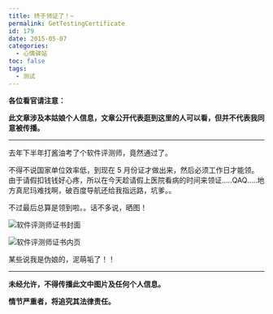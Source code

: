 ```yaml
---
title: 终于领证了！~
permalink: GetTestingCertificate
id: 179
date: 2015-05-07
categories:
  - 心情驿站
toc: false
tags:
  - 测试
---
```


**各位看官请注意：**

**此文章涉及本姑娘个人信息，文章公开代表逛到这里的人可以看，但并不代表我同意被传播。**

<!--more-->

----

去年下半年打酱油考了个软件评测师，竟然通过了。

不得不说国家单位效率低，到现在 5 月份证才做出来，然后必须工作日才能领。由于请假扣钱钱好心疼，所以在今天趁请假上医院看病的时间来领证.....QAQ.....地方真尼玛难找啊，破百度导航还给我指远路，坑爹。。

不过最后总算是领到啦。。话不多说，晒图！

![软件评测师证书封面](https://pek3b.qingstor.com/imephen/20190426162715.png)

![软件评测师证书内页](https://pek3b.qingstor.com/imephen/20190426162735.png)

某些说我是伪娘的，泥萌垢了！！

----

**未经允许，不得传播此文中图片及任何个人信息。**

**情节严重者，将追究其法律责任。**